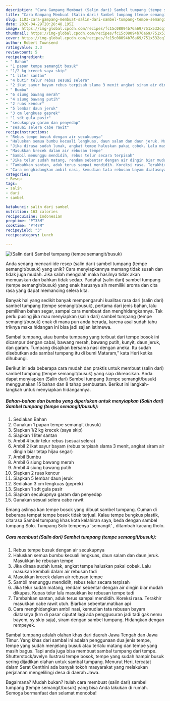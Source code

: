 ```yaml
---
description: "Cara Gampang Membuat (Salin dari) Sambel tumpang (tempe semangit/busuk) Anti Gagal"
title: "Cara Gampang Membuat (Salin dari) Sambel tumpang (tempe semangit/busuk) Anti Gagal"
slug: 1103-cara-gampang-membuat-salin-dari-sambel-tumpang-tempe-semangit-busuk-anti-gagal
date: 2020-04-29T20:28:48.195Z
image: https://img-global.cpcdn.com/recipes/fc15c08094b76a69/751x532cq70/salin-dari-sambel-tumpang-tempe-semangitbusuk-foto-resep-utama.jpg
thumbnail: https://img-global.cpcdn.com/recipes/fc15c08094b76a69/751x532cq70/salin-dari-sambel-tumpang-tempe-semangitbusuk-foto-resep-utama.jpg
cover: https://img-global.cpcdn.com/recipes/fc15c08094b76a69/751x532cq70/salin-dari-sambel-tumpang-tempe-semangitbusuk-foto-resep-utama.jpg
author: Robert Townsend
ratingvalue: 3.3
reviewcount: 5
recipeingredient:
- " Bahan"
- "1 papan tempe semangit busuk"
- "1/2 kg krecek saya skip"
- "1 liter santan"
- "4 butir telur rebus sesuai selera"
- "2 ikat sayur bayam rebus terpisah slama 3 menit angkat siram air dingin biar tetap hijau segar"
- " Bumbu"
- "6 siung bawang merah"
- "4 siung bawang putih"
- "2 ruas kencur"
- "5 lembar daun jeruk"
- "3 cm lengkuas geprek"
- "1 sdt gula pasir"
- "secukupnya garam dan penyedap"
- "sesuai selera cabe rawit"
recipeinstructions:
- "Rebus tempe busuk dengan air secukupnya"
- "Haluskan semua bumbu kecuali lengkuas, daun salam dan daun jeruk. Masukkan ke rebusan tempe"
- "Jika dirasa sudah lunak, angkat tempe haluskan pakai cobek. Lalu masukan kembali dalam air rebusan tadi"
- "Masukkan krecek dalam air rebusan tempe"
- "Sambil menunggu mendidih, rebus telur secara terpisah"
- "Jika telur sudah matang, rendam sebentar dengan air dingin biar mudah dikupas. Kupas telur lalu masukkan ke rebusan tempe tadi"
- "Tambahkan santan, aduk terus sampai mendidih. Koreksi rasa. Terakhir masukkan cabe rawit utuh. Biarkan sebentar.matikan api"
- "Cara menghidangkan ambil nasi, kemudian tata rebusan bayam diatasnya (krn di pasar ciputat lagi ada penggusuran jadi tadi gak nemu bayem, sy skip saja), siram dengan sambel tumpang. Hidangkan dengan rempeyek."
categories:
- Resep
tags:
- salin
- dari
- sambel

katakunci: salin dari sambel 
nutrition: 163 calories
recipecuisine: Indonesian
preptime: "PT33M"
cooktime: "PT47M"
recipeyield: "3"
recipecategory: Lunch

---
```



![(Salin dari) Sambel tumpang (tempe semangit/busuk)](https://img-global.cpcdn.com/recipes/fc15c08094b76a69/751x532cq70/salin-dari-sambel-tumpang-tempe-semangitbusuk-foto-resep-utama.jpg)

Anda sedang mencari ide resep (salin dari) sambel tumpang (tempe semangit/busuk) yang unik? Cara menyiapkannya memang tidak susah dan tidak juga mudah. Jika salah mengolah maka hasilnya tidak akan memuaskan dan bahkan tidak sedap. Padahal (salin dari) sambel tumpang (tempe semangit/busuk) yang enak harusnya sih memiliki aroma dan cita rasa yang dapat memancing selera kita.

Banyak hal yang sedikit banyak mempengaruhi kualitas rasa dari (salin dari) sambel tumpang (tempe semangit/busuk), pertama dari jenis bahan, lalu pemilihan bahan segar, sampai cara membuat dan menghidangkannya. Tak perlu pusing jika mau menyiapkan (salin dari) sambel tumpang (tempe semangit/busuk) enak di mana pun anda berada, karena asal sudah tahu triknya maka hidangan ini bisa jadi sajian istimewa.

Sambal tumpang, atau bumbu tumpang yang terbuat dari tempe bosok ini dicampur dengan cabai, bawang merah, bawang putih, kunyit, daun jeruk, dan garam. Tumpang disajikan bersama nasi dengan aneka. Itu sudah disebutkan ada sambal tumpang itu di bumi Mataram,&#34; kata Heri ketika dihubungi.


Berikut ini ada beberapa cara mudah dan praktis untuk membuat (salin dari) sambel tumpang (tempe semangit/busuk) yang siap dikreasikan. Anda dapat menyiapkan (Salin dari) Sambel tumpang (tempe semangit/busuk) menggunakan 15 bahan dan 8 tahap pembuatan. Berikut ini langkah-langkah untuk menyiapkan hidangannya.

<!--inarticleads1-->

##### Bahan-bahan dan bumbu yang diperlukan untuk menyiapkan (Salin dari) Sambel tumpang (tempe semangit/busuk):

1. Sediakan  Bahan
1. Gunakan 1 papan tempe semangit (busuk)
1. Siapkan 1/2 kg krecek (saya skip)
1. Siapkan 1 liter santan
1. Ambil 4 butir telur rebus (sesuai selera)
1. Ambil 2 ikat sayur bayam (rebus terpisah slama 3 menit, angkat siram air dingin biar tetap hijau segar)
1. Ambil  Bumbu
1. Ambil 6 siung bawang merah
1. Ambil 4 siung bawang putih
1. Siapkan 2 ruas kencur
1. Siapkan 5 lembar daun jeruk
1. Sediakan 3 cm lengkuas (geprek)
1. Siapkan 1 sdt gula pasir
1. Siapkan secukupnya garam dan penyedap
1. Gunakan sesuai selera cabe rawit


Emang aslinya kan tempe bosok yang dibuat sambel tumpang. Cuman di beberapa tempat tempe bosok tidak terjual. Kalau tempe bungkus plastik, citarasa Sambel tumpang khas kota kelahiran saya, beda dengan sambel tumpang Solo. Tumpang Solo tempenya &#39;semangit&#39; , ditambah kacang tholo. 

<!--inarticleads2-->

##### Cara membuat (Salin dari) Sambel tumpang (tempe semangit/busuk):

1. Rebus tempe busuk dengan air secukupnya
1. Haluskan semua bumbu kecuali lengkuas, daun salam dan daun jeruk. Masukkan ke rebusan tempe
1. Jika dirasa sudah lunak, angkat tempe haluskan pakai cobek. Lalu masukan kembali dalam air rebusan tadi
1. Masukkan krecek dalam air rebusan tempe
1. Sambil menunggu mendidih, rebus telur secara terpisah
1. Jika telur sudah matang, rendam sebentar dengan air dingin biar mudah dikupas. Kupas telur lalu masukkan ke rebusan tempe tadi
1. Tambahkan santan, aduk terus sampai mendidih. Koreksi rasa. Terakhir masukkan cabe rawit utuh. Biarkan sebentar.matikan api
1. Cara menghidangkan ambil nasi, kemudian tata rebusan bayam diatasnya (krn di pasar ciputat lagi ada penggusuran jadi tadi gak nemu bayem, sy skip saja), siram dengan sambel tumpang. Hidangkan dengan rempeyek.


Sambal tumpang adalah olahan khas dari daerah Jawa Tengah dan Jawa Timur. Yang khas dari sambal ini adalah penggunaan dua jenis tempe, tempe yang sudah menjelang busuk atau terlalu matang dan tempe yang masih bagus. Tapi anda juga bisa membuat sambal tumpang dari tempe. Shutterstock/avelyn Ilustrasi tempe bosok, tempe yang sudah hampir busuk sering dijadikan olahan untuk sambal tumpang. Menurut Heri, tercatat dalam Serat Centhini ada banyak tokoh masyarakat yang melakukan perjalanan mengelilingi desa di daerah Jawa. 

Bagaimana? Mudah bukan? Itulah cara membuat (salin dari) sambel tumpang (tempe semangit/busuk) yang bisa Anda lakukan di rumah. Semoga bermanfaat dan selamat mencoba!
